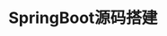

# SpringBoot源码搭建
<!-- 

https://blog.csdn.net/smart_an/article/details/107219821


-----------
https://blog.csdn.net/chuanchengdabing/article/details/115871178
https://www.cnblogs.com/gqzdev/p/13436787.html  
https://blog.csdn.net/w605283073/article/details/85106902
https://www.cnblogs.com/chinda/p/14287146.html

-->
